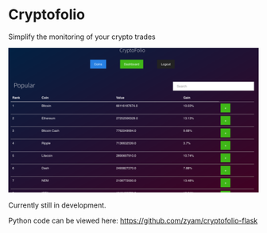 # Cryptofolio

Simplify the monitoring of your crypto trades

![Alt text](/screenshot.png?raw=true? "Optional Title")

Currently still in development.

Python code can be viewed here: https://github.com/zyam/cryptofolio-flask
